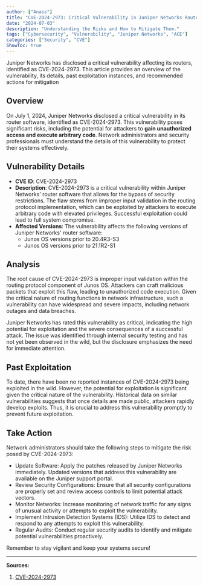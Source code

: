 ```yaml
---
author: ["Anass"]
title: "CVE-2024-2973: Critical Vulnerability in Juniper Networks Routers"
date: "2024-07-03"
description: "Understanding the Risks and How to Mitigate Them."
tags: ["Cybersecurity", "Vulnerability", "Juniper Networks", "ACE"]
categories: ["Security", "CVE"]
ShowToc: true
---
```


Juniper Networks has disclosed a critical vulnerability affecting its routers, identified as CVE-2024-2973. This article provides an overview of the vulnerability, its details, past exploitation instances, and recommended actions for mitigation

## Overview
On July 1, 2024, Juniper Networks disclosed a critical vulnerability in its router software, identified as CVE-2024-2973. This vulnerability poses significant risks, including the potential for attackers to **gain unauthorized access and execute arbitrary code**. Network administrators and security professionals must understand the details of this vulnerability to protect their systems effectively.

## Vulnerability Details
- **CVE ID**: CVE-2024-2973
- **Description**: CVE-2024-2973 is a critical vulnerability within Juniper Networks' router software that allows for the bypass of security restrictions. The flaw stems from improper input validation in the routing protocol implementation, which can be exploited by attackers to execute arbitrary code with elevated privileges. Successful exploitation could lead to full system compromise.
- **Affected Versions**:
The vulnerability affects the following versions of Juniper Networks' router software:
  - Junos OS versions prior to 20.4R3-S3
  - Junos OS versions prior to 21.1R2-S1

## Analysis
The root cause of CVE-2024-2973 is improper input validation within the routing protocol component of Junos OS. Attackers can craft malicious packets that exploit this flaw, leading to unauthorized code execution. Given the critical nature of routing functions in network infrastructure, such a vulnerability can have widespread and severe impacts, including network outages and data breaches.

Juniper Networks has rated this vulnerability as critical, indicating the high potential for exploitation and the severe consequences of a successful attack. The issue was identified through internal security testing and has not yet been observed in the wild, but the disclosure emphasizes the need for immediate attention.

## Past Exploitation
To date, there have been no reported instances of CVE-2024-2973 being exploited in the wild. However, the potential for exploitation is significant given the critical nature of the vulnerability. Historical data on similar vulnerabilities suggests that once details are made public, attackers rapidly develop exploits. Thus, it is crucial to address this vulnerability promptly to prevent future exploitation.

## Take Action
Network administrators should take the following steps to mitigate the risk posed by CVE-2024-2973:

  - Update Software: Apply the patches released by Juniper Networks immediately. Updated versions that address this vulnerability are available on the Juniper support portal.
  - Review Security Configurations: Ensure that all security configurations are properly set and review access controls to limit potential attack vectors.
  - Monitor Networks: Increase monitoring of network traffic for any signs of unusual activity or attempts to exploit the vulnerability.
  - Implement Intrusion Detection Systems (IDS): Utilize IDS to detect and respond to any attempts to exploit this vulnerability.
  - Regular Audits: Conduct regular security audits to identify and mitigate potential vulnerabilities proactively.

Remember to stay vigilant and keep your systems secure!

---

**Sources:**

1. [CVE-2024-2973](https://nvd.nist.gov/vuln/detail/CVE-2024-2973)
